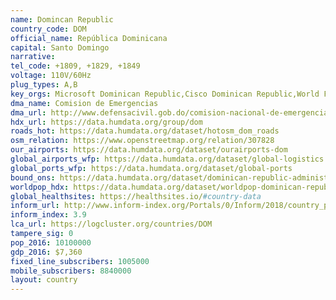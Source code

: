 ```yaml
---
name: Domincan Republic
country_code: DOM
official_name: República Dominicana
capital: Santo Domingo
narrative:
tel_code: +1809, +1829, +1849
voltage: 110V/60Hz
plug_types: A,B
key_orgs: Microsoft Dominican Republic,Cisco Dominican Republic,World Food Program,UNICEF,C&W Business,NAP del Caribe,INDOTEL,America Movil,Claro Dominican Republic,Altice
dma_name: Comision de Emergencias
dma_url: http://www.defensacivil.gob.do/comision-nacional-de-emergencias-cne
hdx_url: https://data.humdata.org/group/dom
roads_hot: https://data.humdata.org/dataset/hotosm_dom_roads
osm_relation: https://www.openstreetmap.org/relation/307828
our_airports: https://data.humdata.org/dataset/ourairports-dom
global_airports_wfp: https://data.humdata.org/dataset/global-logistics
global_ports_wfp: https://data.humdata.org/dataset/global-ports
bound_ons: https://data.humdata.org/dataset/dominican-republic-administrative-boundaries-levels-0-6
worldpop_hdx: https://data.humdata.org/dataset/worldpop-dominican-republic
global_healthsites: https://healthsites.io/#country-data
inform_url: http://www.inform-index.org/Portals/0/Inform/2018/country_profiles/DOM.pdf
inform_index: 3.9
lca_url: https://logcluster.org/countries/DOM
tampere_sig: 0
pop_2016: 10100000
gdp_2016: $7,360
fixed_line_subscribers: 1005000
mobile_subscribers: 8840000
layout: country
---
```

